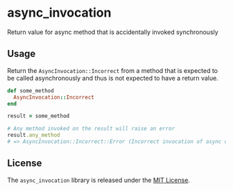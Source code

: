 # async_invocation

Return value for async method that is accidentally invoked synchronously

## Usage

Return the `AsyncInvocation::Incorrect` from a method that is expected to be called asynchronously and thus is not expected to have a return value.

```ruby
def some_method
  AsyncInvocation::Incorrect
end

result = some_method

# Any method invoked on the result will raise an error
result.any_method
# => AsyncInvocation::Incorrect::Error (Incorrect invocation of async operation. Intended use is invocation with a block argument. Results should be ignored.)
```

## License

The `async_invocation` library is released under the [MIT License](https://github.com/eventide-project/async-invocation/blob/master/MIT-License.txt).
